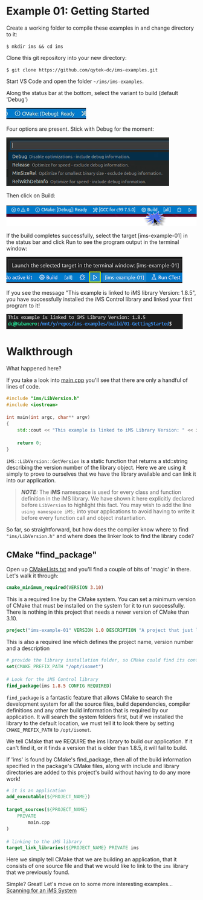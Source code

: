 # Example 01: Getting Started

Create a working folder to compile these examples in and change directory to it:

`$ mkdir ims && cd ims`

Clone this git repository into your new directory:

`$ git clone https://github.com/qytek-dc/ims-examples.git`

Start VS Code and open the folder `~/ims/ims-examples`.

Along the status bar at the bottom, select the variant to build (default 'Debug')

![Variant](/images/getting-started-01.jpg)

Four options are present.  Stick with Debug for the moment:

![Variant Type](/images/cmake-variant-type.png)

Then click on Build:

![Build](/images/cmake-build.png)

If the build completes successfully, select the target [ims-example-01] in the status bar and click Run to see the program output in the terminal window:

![Run](/images/getting-started-02.png)

If you see the message "This example is linked to iMS library Version: 1.8.5", you have successfully installed the iMS Control library and linked your first program to it!

![Run Result](/images/getting-started-03.png)

# Walkthrough

What happened here?

If you take a look into [main.cpp](#main.cpp) you'll see that there are only a handful of lines of code.

```cpp
#include "ims/LibVersion.h"
#include <iostream>

int main(int argc, char** argv)
{
    std::cout << "This example is linked to iMS Library Version: " << iMS::LibVersion::GetVersion() << std::endl;

    return 0;
}
```

`iMS::LibVersion::GetVersion` is a static function that returns a std::string describing the version number of the library object.  Here we are using it simply to prove to ourselves that we have the library available and can link it into our application.

> **_NOTE:_** The **iMS** namespace is used for every class and function definition in the iMS library.  We have shown it here explicitly declared before `LibVersion` to highlight this fact.  You may wish to add the line `using namespace iMS;` into your applications to avoid having to write it before every function call and object instantiation.

So far, so straightforward, but how does the compiler know where to find `"ims/LibVersion.h"` and where does the linker look to find the library code?

## CMake "find_package"

Open up [CMakeLists.txt](CMakeLists.txt) and you'll find a couple of bits of 'magic' in there.  Let's walk it through:

```cmake
cmake_minimum_required(VERSION 3.10)
```
This is a required line by the CMake system.  You can set a minimum version of CMake that must be installed on the system for it to run successfully.  There is nothing in this project that needs a newer version of CMake than 3.10.

```cmake
project("ims-example-01" VERSION 1.0 DESCRIPTION "A project that just links to the iMS library")
```
This is also a required line which defines the project name, version number and a description

```cmake
# provide the library installation folder, so CMake could find its config
set(CMAKE_PREFIX_PATH "/opt/isomet")

# Look for the iMS Control library
find_package(ims 1.8.5 CONFIG REQUIRED)
```
`find_package` is a fantastic feature that allows CMake to search the development system for all the source files, build dependencies, compiler definitions and any other build information that is required by our application.  It will search the system folders first, but if we installed the library to the default location, we must tell it to look there by setting `CMAKE_PREFIX_PATH` to `/opt/isomet`.

We tell CMake that we REQUIRE the ims library to build our application.  If it can't find it, or it finds a version that is older than 1.8.5, it will fail to build.

If 'ims' is found by CMake's find_package, then all of the build information specified in the package's CMake files, along with include and library directories are added to this project's build without having to do any more work!

```cmake
# it is an application
add_executable(${PROJECT_NAME})

target_sources(${PROJECT_NAME}
    PRIVATE
        main.cpp
)

# linking to the iMS library
target_link_libraries(${PROJECT_NAME} PRIVATE ims
```
Here we simply tell CMake that we are building an application, that it consists of one source file and that we would like to link to the `ims` library that we previously found.

Simple? Great! Let's move on to some more interesting examples... [Scanning for an iMS System](/02-ScanConnect/README.md)
